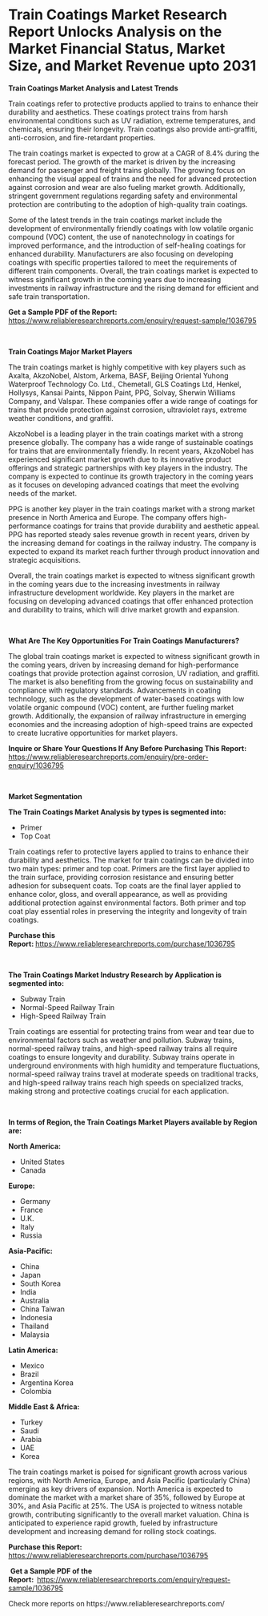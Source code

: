 <p><h1>Train Coatings Market Research Report Unlocks Analysis on the Market Financial Status, Market Size, and Market Revenue upto 2031</h1></p><p><strong>Train Coatings Market Analysis and Latest Trends</strong></p>
<p><p>Train coatings refer to protective products applied to trains to enhance their durability and aesthetics. These coatings protect trains from harsh environmental conditions such as UV radiation, extreme temperatures, and chemicals, ensuring their longevity. Train coatings also provide anti-graffiti, anti-corrosion, and fire-retardant properties.</p><p>The train coatings market is expected to grow at a CAGR of 8.4% during the forecast period. The growth of the market is driven by the increasing demand for passenger and freight trains globally. The growing focus on enhancing the visual appeal of trains and the need for advanced protection against corrosion and wear are also fueling market growth. Additionally, stringent government regulations regarding safety and environmental protection are contributing to the adoption of high-quality train coatings.</p><p>Some of the latest trends in the train coatings market include the development of environmentally friendly coatings with low volatile organic compound (VOC) content, the use of nanotechnology in coatings for improved performance, and the introduction of self-healing coatings for enhanced durability. Manufacturers are also focusing on developing coatings with specific properties tailored to meet the requirements of different train components. Overall, the train coatings market is expected to witness significant growth in the coming years due to increasing investments in railway infrastructure and the rising demand for efficient and safe train transportation.</p></p>
<p><strong>Get a Sample PDF of the Report:&nbsp;</strong> <a href="https://www.reliableresearchreports.com/enquiry/request-sample/1036795">https://www.reliableresearchreports.com/enquiry/request-sample/1036795</a></p>
<p>&nbsp;</p>
<p><strong>Train Coatings Major Market Players</strong></p>
<p><p>The train coatings market is highly competitive with key players such as Axalta, AkzoNobel, Alstom, Arkema, BASF, Beijing Oriental Yuhong Waterproof Technology Co. Ltd., Chemetall, GLS Coatings Ltd, Henkel, Hollysys, Kansai Paints, Nippon Paint, PPG, Solvay, Sherwin Williams Company, and Valspar. These companies offer a wide range of coatings for trains that provide protection against corrosion, ultraviolet rays, extreme weather conditions, and graffiti.</p><p>AkzoNobel is a leading player in the train coatings market with a strong presence globally. The company has a wide range of sustainable coatings for trains that are environmentally friendly. In recent years, AkzoNobel has experienced significant market growth due to its innovative product offerings and strategic partnerships with key players in the industry. The company is expected to continue its growth trajectory in the coming years as it focuses on developing advanced coatings that meet the evolving needs of the market.</p><p>PPG is another key player in the train coatings market with a strong market presence in North America and Europe. The company offers high-performance coatings for trains that provide durability and aesthetic appeal. PPG has reported steady sales revenue growth in recent years, driven by the increasing demand for coatings in the railway industry. The company is expected to expand its market reach further through product innovation and strategic acquisitions.</p><p>Overall, the train coatings market is expected to witness significant growth in the coming years due to the increasing investments in railway infrastructure development worldwide. Key players in the market are focusing on developing advanced coatings that offer enhanced protection and durability to trains, which will drive market growth and expansion.</p></p>
<p>&nbsp;</p>
<p><strong>What Are The Key Opportunities For Train Coatings Manufacturers?</strong></p>
<p><p>The global train coatings market is expected to witness significant growth in the coming years, driven by increasing demand for high-performance coatings that provide protection against corrosion, UV radiation, and graffiti. The market is also benefiting from the growing focus on sustainability and compliance with regulatory standards. Advancements in coating technology, such as the development of water-based coatings with low volatile organic compound (VOC) content, are further fueling market growth. Additionally, the expansion of railway infrastructure in emerging economies and the increasing adoption of high-speed trains are expected to create lucrative opportunities for market players.</p></p>
<p><strong>Inquire or Share Your Questions If Any Before Purchasing This Report:</strong> <a href="https://www.reliableresearchreports.com/enquiry/pre-order-enquiry/1036795">https://www.reliableresearchreports.com/enquiry/pre-order-enquiry/1036795</a></p>
<p>&nbsp;</p>
<p><strong>Market Segmentation</strong></p>
<p><strong>The Train Coatings Market Analysis by types is segmented into:</strong></p>
<p><ul><li>Primer</li><li>Top Coat</li></ul></p>
<p><p>Train coatings refer to protective layers applied to trains to enhance their durability and aesthetics. The market for train coatings can be divided into two main types: primer and top coat. Primers are the first layer applied to the train surface, providing corrosion resistance and ensuring better adhesion for subsequent coats. Top coats are the final layer applied to enhance color, gloss, and overall appearance, as well as providing additional protection against environmental factors. Both primer and top coat play essential roles in preserving the integrity and longevity of train coatings.</p></p>
<p><strong>Purchase this Report:&nbsp;</strong><a href="https://www.reliableresearchreports.com/purchase/1036795">https://www.reliableresearchreports.com/purchase/1036795</a></p>
<p>&nbsp;</p>
<p><strong>The Train Coatings Market Industry Research by Application is segmented into:</strong></p>
<p><ul><li>Subway Train</li><li>Normal-Speed Railway Train</li><li>High-Speed Railway Train</li></ul></p>
<p><p>Train coatings are essential for protecting trains from wear and tear due to environmental factors such as weather and pollution. Subway trains, normal-speed railway trains, and high-speed railway trains all require coatings to ensure longevity and durability. Subway trains operate in underground environments with high humidity and temperature fluctuations, normal-speed railway trains travel at moderate speeds on traditional tracks, and high-speed railway trains reach high speeds on specialized tracks, making strong and protective coatings crucial for each application.</p></p>
<p>&nbsp;</p>
<p><strong>In terms of Region, the Train Coatings Market Players available by Region are:</strong></p>
<p>
    <p> <strong> North America: </strong>
        <ul>
            <li>United States</li>
            <li>Canada</li>
        </ul>
        </p> 
    <p> <strong> Europe: </strong>
        <ul>
            <li>Germany</li>
            <li>France</li>
            <li>U.K.</li>
            <li>Italy</li>
            <li>Russia</li>
        </ul>
        </p> 
    <p> <strong> Asia-Pacific: </strong>
        <ul>
            <li>China</li>
            <li>Japan</li>
            <li>South Korea</li>
            <li>India</li>
            <li>Australia</li>
            <li>China Taiwan</li>
            <li>Indonesia</li>
            <li>Thailand</li>
            <li>Malaysia</li>
        </ul>
        </p> 
    <p> <strong> Latin America: </strong>
        <ul>
            <li>Mexico</li>
            <li>Brazil</li>
            <li>Argentina Korea</li>
            <li>Colombia</li>
        </ul>
        </p> 
    <p> <strong> Middle East & Africa: </strong>
        <ul>
            <li>Turkey</li>
            <li>Saudi</li>
            <li>Arabia</li>
            <li>UAE</li>
            <li>Korea</li>
        </ul>
    </p>
    </p>
<p><p>The train coatings market is poised for significant growth across various regions, with North America, Europe, and Asia Pacific (particularly China) emerging as key drivers of expansion. North America is expected to dominate the market with a market share of 35%, followed by Europe at 30%, and Asia Pacific at 25%. The USA is projected to witness notable growth, contributing significantly to the overall market valuation. China is anticipated to experience rapid growth, fueled by infrastructure development and increasing demand for rolling stock coatings.</p></p>
<p><strong>Purchase this Report: </strong><a href="https://www.reliableresearchreports.com/purchase/1036795">https://www.reliableresearchreports.com/purchase/1036795</a></p>
<p>&nbsp;<strong>Get a Sample PDF of the Report:&nbsp;&nbsp;</strong><a href="https://www.reliableresearchreports.com/enquiry/request-sample/1036795">https://www.reliableresearchreports.com/enquiry/request-sample/1036795</a></p>
<p><strong></strong></p>
<p>Check more reports on https://www.reliableresearchreports.com/</p>